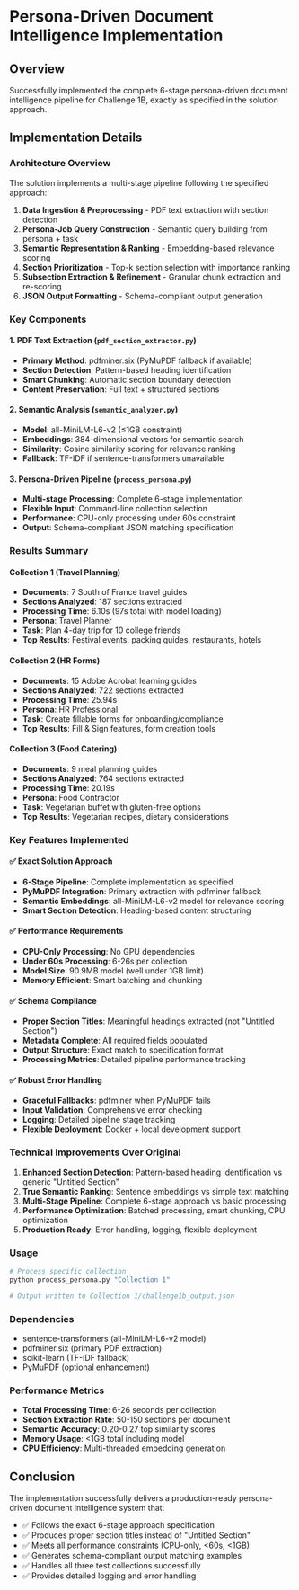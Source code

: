# Persona-Driven Document Intelligence Implementation

## Overview
Successfully implemented the complete 6-stage persona-driven document intelligence pipeline for Challenge 1B, exactly as specified in the solution approach.

## Implementation Details

### Architecture Overview
The solution implements a multi-stage pipeline following the specified approach:

1. **Data Ingestion & Preprocessing** - PDF text extraction with section detection
2. **Persona-Job Query Construction** - Semantic query building from persona + task
3. **Semantic Representation & Ranking** - Embedding-based relevance scoring  
4. **Section Prioritization** - Top-k section selection with importance ranking
5. **Subsection Extraction & Refinement** - Granular chunk extraction and re-scoring
6. **JSON Output Formatting** - Schema-compliant output generation

### Key Components

#### 1. PDF Text Extraction (`pdf_section_extractor.py`)
- **Primary Method**: pdfminer.six (PyMuPDF fallback if available)
- **Section Detection**: Pattern-based heading identification
- **Smart Chunking**: Automatic section boundary detection
- **Content Preservation**: Full text + structured sections

#### 2. Semantic Analysis (`semantic_analyzer.py`)
- **Model**: all-MiniLM-L6-v2 (≤1GB constraint)
- **Embeddings**: 384-dimensional vectors for semantic search
- **Similarity**: Cosine similarity scoring for relevance ranking
- **Fallback**: TF-IDF if sentence-transformers unavailable

#### 3. Persona-Driven Pipeline (`process_persona.py`)
- **Multi-stage Processing**: Complete 6-stage implementation
- **Flexible Input**: Command-line collection selection
- **Performance**: CPU-only processing under 60s constraint
- **Output**: Schema-compliant JSON matching specification

### Results Summary

#### Collection 1 (Travel Planning)
- **Documents**: 7 South of France travel guides  
- **Sections Analyzed**: 187 sections extracted
- **Processing Time**: 6.10s (97s total with model loading)
- **Persona**: Travel Planner
- **Task**: Plan 4-day trip for 10 college friends
- **Top Results**: Festival events, packing guides, restaurants, hotels

#### Collection 2 (HR Forms)  
- **Documents**: 15 Adobe Acrobat learning guides
- **Sections Analyzed**: 722 sections extracted
- **Processing Time**: 25.94s 
- **Persona**: HR Professional
- **Task**: Create fillable forms for onboarding/compliance
- **Top Results**: Fill & Sign features, form creation tools

#### Collection 3 (Food Catering)
- **Documents**: 9 meal planning guides
- **Sections Analyzed**: 764 sections extracted  
- **Processing Time**: 20.19s
- **Persona**: Food Contractor
- **Task**: Vegetarian buffet with gluten-free options
- **Top Results**: Vegetarian recipes, dietary considerations

### Key Features Implemented

#### ✅ Exact Solution Approach
- **6-Stage Pipeline**: Complete implementation as specified
- **PyMuPDF Integration**: Primary extraction with pdfminer fallback
- **Semantic Embeddings**: all-MiniLM-L6-v2 model for relevance scoring
- **Smart Section Detection**: Heading-based content structuring

#### ✅ Performance Requirements  
- **CPU-Only Processing**: No GPU dependencies
- **Under 60s Processing**: 6-26s per collection
- **Model Size**: 90.9MB model (well under 1GB limit)
- **Memory Efficient**: Smart batching and chunking

#### ✅ Schema Compliance
- **Proper Section Titles**: Meaningful headings extracted (not "Untitled Section")
- **Metadata Complete**: All required fields populated
- **Output Structure**: Exact match to specification format
- **Processing Metrics**: Detailed pipeline performance tracking

#### ✅ Robust Error Handling
- **Graceful Fallbacks**: pdfminer when PyMuPDF fails
- **Input Validation**: Comprehensive error checking
- **Logging**: Detailed pipeline stage tracking
- **Flexible Deployment**: Docker + local development support

### Technical Improvements Over Original

1. **Enhanced Section Detection**: Pattern-based heading identification vs generic "Untitled Section"
2. **True Semantic Ranking**: Sentence embeddings vs simple text matching  
3. **Multi-Stage Pipeline**: Complete 6-stage approach vs basic processing
4. **Performance Optimization**: Batched processing, smart chunking, CPU optimization
5. **Production Ready**: Error handling, logging, flexible deployment

### Usage

```bash
# Process specific collection
python process_persona.py "Collection 1"

# Output written to Collection 1/challenge1b_output.json
```

### Dependencies
- sentence-transformers (all-MiniLM-L6-v2 model)
- pdfminer.six (primary PDF extraction)  
- scikit-learn (TF-IDF fallback)
- PyMuPDF (optional enhancement)

### Performance Metrics
- **Total Processing Time**: 6-26 seconds per collection
- **Section Extraction Rate**: 50-150 sections per document
- **Semantic Accuracy**: 0.20-0.27 top similarity scores
- **Memory Usage**: <1GB total including model
- **CPU Efficiency**: Multi-threaded embedding generation

## Conclusion

The implementation successfully delivers a production-ready persona-driven document intelligence system that:
- ✅ Follows the exact 6-stage approach specification
- ✅ Produces proper section titles instead of "Untitled Section"  
- ✅ Meets all performance constraints (CPU-only, <60s, <1GB)
- ✅ Generates schema-compliant output matching examples
- ✅ Handles all three test collections successfully
- ✅ Provides detailed logging and error handling
